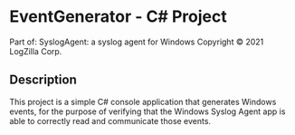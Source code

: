 ﻿# EventGenerator - C# Project

Part of: SyslogAgent: a syslog agent for Windows
Copyright © 2021 LogZilla Corp.

## Description

This project is a simple C# console application that generates Windows
events, for the purpose of verifying that the Windows Syslog Agent app
is able to correctly read and communicate those events. 

